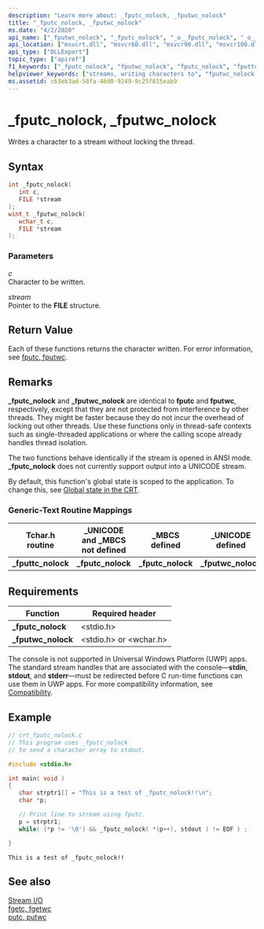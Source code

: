 ```yaml
---
description: "Learn more about: _fputc_nolock, _fputwc_nolock"
title: "_fputc_nolock, _fputwc_nolock"
ms.date: "4/2/2020"
api_name: ["_fputwc_nolock", "_fputc_nolock", "_o__fputc_nolock", "_o__fputwc_nolock"]
api_location: ["msvcrt.dll", "msvcr80.dll", "msvcr90.dll", "msvcr100.dll", "msvcr100_clr0400.dll", "msvcr110.dll", "msvcr110_clr0400.dll", "msvcr120.dll", "msvcr120_clr0400.dll", "ucrtbase.dll", "api-ms-win-crt-stdio-l1-1-0.dll", "api-ms-win-crt-private-l1-1-0.dll"]
api_type: ["DLLExport"]
topic_type: ["apiref"]
f1_keywords: ["_fputc_nolock", "fputwc_nolock", "fputc_nolock", "fputtc_nolock", "_fputwc_nolock", "_fputtc_nolock"]
helpviewer_keywords: ["streams, writing characters to", "fputwc_nolock function", "fputtc_nolock function", "_fputc_nolock function", "fputc_nolock function", "_fputtc_nolock function", "_fputwc_nolock function"]
ms.assetid: c63eb3ad-58fa-46d0-9249-9c25f815eab9
---
```

# _fputc_nolock, _fputwc_nolock

Writes a character to a stream without locking the thread.

## Syntax

```C
int _fputc_nolock(
   int c,
   FILE *stream
);
wint_t _fputwc_nolock(
   wchar_t c,
   FILE *stream
);
```

### Parameters

*c*<br/>
Character to be written.

*stream*<br/>
Pointer to the **FILE** structure.

## Return Value

Each of these functions returns the character written. For error information, see [fputc, fputwc](fputc-fputwc.md).

## Remarks

**_fputc_nolock** and **_fputwc_nolock** are identical to **fputc** and **fputwc**, respectively, except that they are not protected from interference by other threads. They might be faster because they do not incur the overhead of locking out other threads. Use these functions only in thread-safe contexts such as single-threaded applications or where the calling scope already handles thread isolation.

The two functions behave identically if the stream is opened in ANSI mode. **_fputc_nolock** does not currently support output into a UNICODE stream.

By default, this function's global state is scoped to the application. To change this, see [Global state in the CRT](../global-state.md).

### Generic-Text Routine Mappings

|Tchar.h routine|_UNICODE and _MBCS not defined|_MBCS defined|_UNICODE defined|
|---------------------|--------------------------------------|--------------------|-----------------------|
|**_fputtc_nolock**|**_fputc_nolock**|**_fputc_nolock**|**_fputwc_nolock**|

## Requirements

|Function|Required header|
|--------------|---------------------|
|**_fputc_nolock**|\<stdio.h>|
|**_fputwc_nolock**|\<stdio.h> or \<wchar.h>|

The console is not supported in Universal Windows Platform (UWP) apps. The standard stream handles that are associated with the console—**stdin**, **stdout**, and **stderr**—must be redirected before C run-time functions can use them in UWP apps. For more compatibility information, see [Compatibility](../../c-runtime-library/compatibility.md).

## Example

```C
// crt_fputc_nolock.c
// This program uses _fputc_nolock
// to send a character array to stdout.

#include <stdio.h>

int main( void )
{
   char strptr1[] = "This is a test of _fputc_nolock!!\n";
   char *p;

   // Print line to stream using fputc.
   p = strptr1;
   while( (*p != '\0') && _fputc_nolock( *(p++), stdout ) != EOF ) ;

}
```

```Output
This is a test of _fputc_nolock!!
```

## See also

[Stream I/O](../../c-runtime-library/stream-i-o.md)<br/>
[fgetc, fgetwc](fgetc-fgetwc.md)<br/>
[putc, putwc](putc-putwc.md)<br/>
